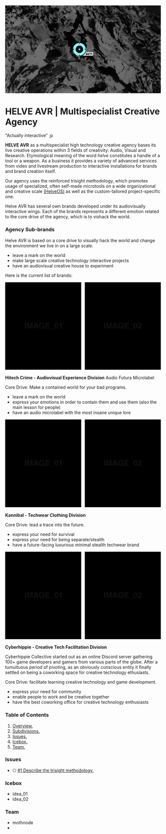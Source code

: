 ![](/assets/readme_visuals/helveavr_dark.png)

<a name="overview"></a>
# HELVE AVR | Multispecialist Creative Agency  
"Actually interactive" ;p

**HELVE AVR** as a multispecialist high technology creative agency bases its live creative operations within 3 fields of creativity: Audio, Visual and Research. Etymological meaning of the word *helve* constitutes a handle of a tool or a weapon. As a business it provides a variety of advanced services from video and livestream production to interactive installations for brands and brand creation itself. 

Our agency uses the reinforced trisight methodology, which promotes usage of specialized, often self-made microtools on a wide organizational and creative scale [(HelveOS)](https://github.com/HELVE/helveOS) as well as the custom-tailored project-specific one.

Helve AVR has several own brands developed under its audiovisually interactive wings. Each of the brands represents a different emotion related to the core drive of the agency, which is to vishack the world.

<a name="divisions"></a>
### Agency Sub-brands

Helve AVR is based on a core drive to visually hack the world and change the environment we live in on a large scale.
- leave a mark on the world
- make large scale creative technology interactive projects
- have an audiovisual creative house to experiment

Here is the current list of brands:

![](assets/readme_visuals/example-dual-gallery.png)

**Hitech Crime - Audiovisual Experience Division** 
Audio Futura Microlabel 

Core Drive: Make a contained world for your bad programs.
- leave a mark on the world
- express your emotions in order to contain them and use them (also the main lesson for people)
- have an audio microlabel with the most insane unique lore

![](assets/readme_visuals/example-dual-gallery.png)

**Kannibal - Techwear Clothing Division** 

Core Drive: lead a trace into the future.
- express your need for survival
- express your need for being separate/stealth
- have a future-facing luxurious minimal stealth techwear brand

![](assets/readme_visuals/example-dual-gallery.png)

**Cyberhippie - Creative Tech Facilitation Division**

Cyberhippie Collective started out as an online Discord server gathering 100+ game developers and gamers from various parts of the globe. After a tumultuous period of pivoting, as an obviously conscious entity it finally settled on being a coworking space for creative technology ethusiasts.

Core Drive: facilitate learning creative technology and game development.

- express your need for community
- enable people to work and be creative together
- have the best coworking office for creative technology enthusiasts

### Table of Contents
1. [Overview.](#overview)
2. [Subdivisions.](#divisions)
3. [Issues.](#issues)
4. [Icebox.](#icebox)
7. [Team.](#team)

<a name="issues"></a>
### Issues
+ ⎔ [#1 Describe the trisight methodology.](https://github.com/HELVE/helve-intro/issues/1)

<a name="icebox"></a>
### Icebox
+ Idea_01
+ Idea_02

<a name="team"></a>
### Team

+ mothnode
+


